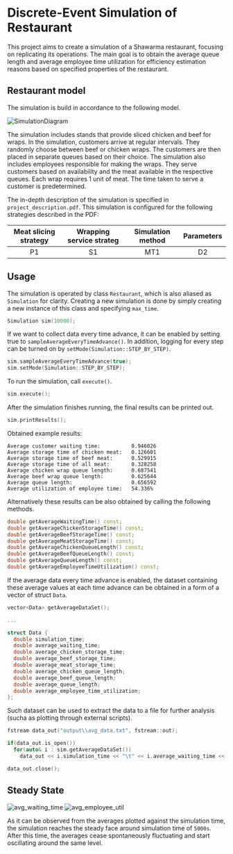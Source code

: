 # Discrete-Event Simulation of Restaurant

This project aims to create a simulation of a Shawarma restaurant, focusing on replicating its operations. The main goal is to obtain the average queue length and average employee time utilization for efficiency estimation reasons based on specified properties of the restaurant.

## Restaurant model

The simulation is build in accordance to the following model.

![SimulationDiagram](https://github.com/nett-things/simulation-techniques/assets/112755339/a4c42c2b-47b7-48fa-afe6-a62780c3fbdd)

The simulation includes stands that provide sliced chicken and beef for wraps. In the simulation, customers arrive at regular intervals. They randomly choose between beef or chicken wraps. The customers are then placed in separate queues based on their choice. The simulation also includes employees responsible for making the wraps. They serve customers based on availability and the meat available in the respective queues. Each wrap requires 1 unit of meat. The time taken to serve a customer is predetermined.

The in-depth description of the simulation is specified in `project_description.pdf`. This simulation is configured for the following strategies described in the PDF:

| Meat slicing strategy  | Wrapping service strateg | Simulation method | Parameters |
| :---: | :---: | :---: | :---: |
| P1  | S1  | MT1 | D2 |

## Usage

The simulation is operated by class `Restaurant`, which is also aliased as `Simulation` for clarity.  Creating a new simulation is done by simply creating a new instance of this class and specifying `max_time`. 

``` C++
Simulation sim(10000);
```

If we want to collect data every time advance, it can be enabled by setting true to `sampleAverageEveryTimeAdvance()`. In addition, logging for every step can be turned on by `setMode(Simulation::STEP_BY_STEP)`.

``` C++
sim.sampleAverageEveryTimeAdvance(true);
sim.setMode(Simulation::STEP_BY_STEP);
```

To run the simulation, call `execute()`.

``` C++
sim.execute();
```

After the simulation finishes running, the final results can be printed out.

``` C++
sim.printResults();
```

Obtained example results:

```
Average customer waiting time:          0.946026
Average storage time of chicken meat:   0.126601
Average storage time of beef meat:      0.529915
Average storage time of all meat:       0.328258
Average chicken wrap queue length:      0.687541
Average beef wrap queue length:         0.625644
Average queue length:                   0.656592
Average utilization of employee time:   54.336%
```

Alternatively these results can be also obtained by calling the following methods.

``` C++
double getAverageWaitingTime() const;
double getAverageChickenStorageTime() const;
double getAverageBeefStorageTime() const;
double getAverageMeatStorageTime() const;
double getAverageChickenQueueLength() const;
double getAverageBeefQueueLength() const;
double getAverageQueueLength() const;
double getAverageEmployeeTimeUtilization() const;
```

If the average data every time advance is enabled, the dataset containing these average values at each time advance can be obtained in a form of a vector of struct `Data`.

``` C++
vector<Data> getAverageDataSet();

...

struct Data {
  double simulation_time;
  double average_waiting_time;
  double average_chicken_storage_time;
  double average_beef_storage_time;
  double average_meat_storage_time;
  double average_chicken_queue_length;
  double average_beef_queue_length;
  double average_queue_length;
  double average_employee_time_utilization;
};
```

Such dataset can be used to extract the data to a file for further analysis (sucha as plotting through external scripts).

``` C++
fstream data_out("output\\avg_data.txt", fstream::out);

if(data_out.is_open())
  for(auto& i : sim.getAverageDataSet())
    data_out << i.simulation_time << "\t" << i.average_waiting_time << "\t" << i.average_meat_storage_time << "\t" << i.average_queue_length << "\t" << i.average_employee_time_utilization << endl;

data_out.close(); 
```

## Steady State

![avg_waiting_time](https://github.com/nett-things/simulation-techniques/assets/112755339/54f26cfc-31a0-4911-b867-2e830e575f43)
![avg_employee_util](https://github.com/nett-things/simulation-techniques/assets/112755339/740bd2c0-dccc-45a6-8f13-96eccbe74960)

As it can be observed from the averages plotted against the simulation time, the simulation reaches the steady face around simulation time of `5000s`. After this time, the averages cease spontaneously fluctuating and start oscillating around the same level.
